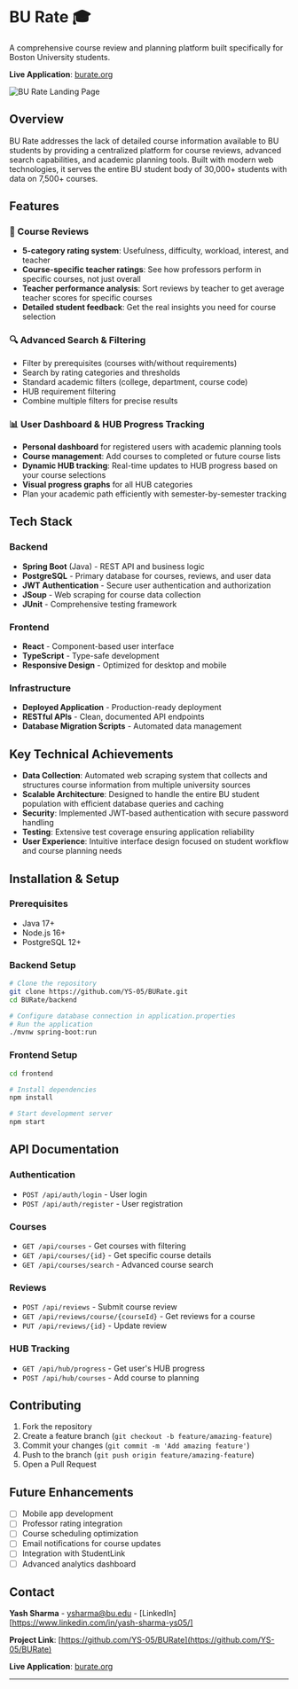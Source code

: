 # BU Rate 🎓

A comprehensive course review and planning platform built specifically for Boston University students.

**Live Application**: [burate.org](https://burate.org)

![BU Rate Landing Page](https://github.com/user-attachments/assets/a9a35f3a-d981-4d57-af37-3f6de26b1b0d)

## Overview

BU Rate addresses the lack of detailed course information available to BU students by providing a centralized platform for course reviews, advanced search capabilities, and academic planning tools. Built with modern web technologies, it serves the entire BU student body of 30,000+ students with data on 7,500+ courses.

## Features

### 📝 Course Reviews

- **5-category rating system**: Usefulness, difficulty, workload, interest, and teacher
- **Course-specific teacher ratings**: See how professors perform in specific courses, not just overall
- **Teacher performance analysis**: Sort reviews by teacher to get average teacher scores for specific courses
- **Detailed student feedback**: Get the real insights you need for course selection

### 🔍 Advanced Search & Filtering

- Filter by prerequisites (courses with/without requirements)
- Search by rating categories and thresholds
- Standard academic filters (college, department, course code)
- HUB requirement filtering
- Combine multiple filters for precise results

### 📊 User Dashboard & HUB Progress Tracking

- **Personal dashboard** for registered users with academic planning tools
- **Course management**: Add courses to completed or future course lists
- **Dynamic HUB tracking**: Real-time updates to HUB progress based on your course selections
- **Visual progress graphs** for all HUB categories
- Plan your academic path efficiently with semester-by-semester tracking

## Tech Stack

### Backend

- **Spring Boot** (Java) - REST API and business logic
- **PostgreSQL** - Primary database for courses, reviews, and user data
- **JWT Authentication** - Secure user authentication and authorization
- **JSoup** - Web scraping for course data collection
- **JUnit** - Comprehensive testing framework

### Frontend

- **React** - Component-based user interface
- **TypeScript** - Type-safe development
- **Responsive Design** - Optimized for desktop and mobile

### Infrastructure

- **Deployed Application** - Production-ready deployment
- **RESTful APIs** - Clean, documented API endpoints
- **Database Migration Scripts** - Automated data management

## Key Technical Achievements

- **Data Collection**: Automated web scraping system that collects and structures course information from multiple university sources
- **Scalable Architecture**: Designed to handle the entire BU student population with efficient database queries and caching
- **Security**: Implemented JWT-based authentication with secure password handling
- **Testing**: Extensive test coverage ensuring application reliability
- **User Experience**: Intuitive interface design focused on student workflow and course planning needs

## Installation & Setup

### Prerequisites

- Java 17+
- Node.js 16+
- PostgreSQL 12+

### Backend Setup

```bash
# Clone the repository
git clone https://github.com/YS-05/BURate.git
cd BURate/backend

# Configure database connection in application.properties
# Run the application
./mvnw spring-boot:run
```

### Frontend Setup

```bash
cd frontend

# Install dependencies
npm install

# Start development server
npm start
```

## API Documentation

### Authentication

- `POST /api/auth/login` - User login
- `POST /api/auth/register` - User registration

### Courses

- `GET /api/courses` - Get courses with filtering
- `GET /api/courses/{id}` - Get specific course details
- `GET /api/courses/search` - Advanced course search

### Reviews

- `POST /api/reviews` - Submit course review
- `GET /api/reviews/course/{courseId}` - Get reviews for a course
- `PUT /api/reviews/{id}` - Update review

### HUB Tracking

- `GET /api/hub/progress` - Get user's HUB progress
- `POST /api/hub/courses` - Add course to planning

## Contributing

1. Fork the repository
2. Create a feature branch (`git checkout -b feature/amazing-feature`)
3. Commit your changes (`git commit -m 'Add amazing feature'`)
4. Push to the branch (`git push origin feature/amazing-feature`)
5. Open a Pull Request

## Future Enhancements

- [ ] Mobile app development
- [ ] Professor rating integration
- [ ] Course scheduling optimization
- [ ] Email notifications for course updates
- [ ] Integration with StudentLink
- [ ] Advanced analytics dashboard

## Contact

**Yash Sharma** - [ysharma@bu.edu](mailto:ysharma@bu.edu) - [LinkedIn] [https://www.linkedin.com/in/yash-sharma-ys05/]

**Project Link**: [https://github.com/YS-05/BURate](https://github.com/YS-05/BURate)

**Live Application**: [burate.org](https://burate.org)

---
